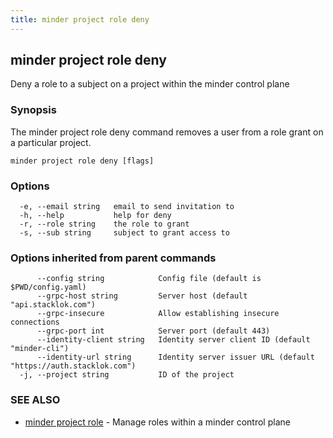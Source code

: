 ```yaml
---
title: minder project role deny
---
```

## minder project role deny

Deny a role to a subject on a project within the minder control plane

### Synopsis

The minder project role deny command removes a user from a role grant
on a particular project.

```
minder project role deny [flags]
```

### Options

```
  -e, --email string   email to send invitation to
  -h, --help           help for deny
  -r, --role string    the role to grant
  -s, --sub string     subject to grant access to
```

### Options inherited from parent commands

```
      --config string            Config file (default is $PWD/config.yaml)
      --grpc-host string         Server host (default "api.stacklok.com")
      --grpc-insecure            Allow establishing insecure connections
      --grpc-port int            Server port (default 443)
      --identity-client string   Identity server client ID (default "minder-cli")
      --identity-url string      Identity server issuer URL (default "https://auth.stacklok.com")
  -j, --project string           ID of the project
```

### SEE ALSO

* [minder project role](minder_project_role.md)	 - Manage roles within a minder control plane

